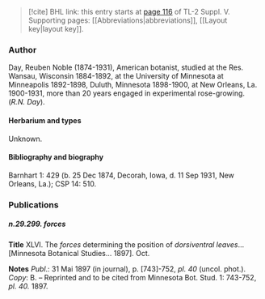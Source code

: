 > [!cite] BHL link: this entry starts at [page 116](https://www.biodiversitylibrary.org/item/103833#page/128/mode/1up) of TL-2 Suppl. V.
> Supporting pages: [[Abbreviations|abbreviations]], [[Layout key|layout key]].

### Author

Day, Reuben Noble (1874-1931), American botanist, studied at the Res. Wansau, Wisconsin 1884-1892, at the University of Minnesota at Minneapolis 1892-1898, Duluth, Minnesota 1898-1900, at New Orleans, La. 1900-1931, more than 20 years engaged in experimental rose-growing. (*R.N. Day*).

#### Herbarium and types

Unknown.

#### Bibliography and biography

Barnhart 1: 429 (b. 25 Dec 1874, Decorah, Iowa, d. 11 Sep 1931, New Orleans, La.); CSP 14: 510.

### Publications

##### n.29.299. forces

**Title**
XLVI. The *forces* determining the position of *dorsiventral leaves*... \[Minnesota Botanical Studies... 1897\]. Oct.

**Notes**
*Publ*.: 31 Mai 1897 (in journal), p. \[743\]-752, *pl. 40* (uncol. phot.). *Copy*: B. – Reprinted and to be cited from Minnesota Bot. Stud. 1: 743-752, *pl. 40.* 1897.


